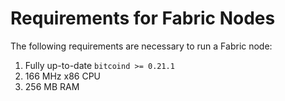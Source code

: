 # Requirements for Fabric Nodes
The following requirements are necessary to run a Fabric node:

1. Fully up-to-date `bitcoind >= 0.21.1`
2. 166 MHz x86 CPU
3. 256 MB RAM
